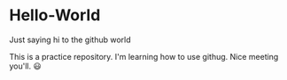 # Hello-World
Just saying hi to the github world

This is a practice repository. I'm learning how to use githug. Nice meeting you'll. :smiley:

